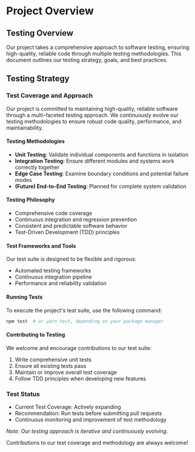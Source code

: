 # Project Overview

## Testing Overview

Our project takes a comprehensive approach to software testing, ensuring high-quality, reliable code through multiple testing methodologies. This document outlines our testing strategy, goals, and best practices.

## Testing Strategy

### Test Coverage and Approach

Our project is committed to maintaining high-quality, reliable software through a multi-faceted testing approach. We continuously evolve our testing methodologies to ensure robust code quality, performance, and maintainability.

#### Testing Methodologies
- **Unit Testing**: Validate individual components and functions in isolation
- **Integration Testing**: Ensure different modules and systems work correctly together
- **Edge Case Testing**: Examine boundary conditions and potential failure modes
- **(Future) End-to-End Testing**: Planned for complete system validation

#### Testing Philosophy
- Comprehensive code coverage
- Continuous integration and regression prevention
- Consistent and predictable software behavior
- Test-Driven Development (TDD) principles

#### Test Frameworks and Tools
Our test suite is designed to be flexible and rigorous:
- Automated testing frameworks
- Continuous integration pipeline
- Performance and reliability validation

#### Running Tests
To execute the project's test suite, use the following command:
```bash
npm test  # or yarn test, depending on your package manager
```

#### Contributing to Testing
We welcome and encourage contributions to our test suite:
1. Write comprehensive unit tests
2. Ensure all existing tests pass
3. Maintain or improve overall test coverage
4. Follow TDD principles when developing new features

### Test Status
- Current Test Coverage: Actively expanding
- Recommendation: Run tests before submitting pull requests
- Continuous monitoring and improvement of test methodology

*Note: Our testing approach is iterative and continuously evolving.*

Contributions to our test coverage and methodology are always welcome!